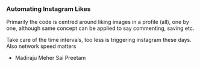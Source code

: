 ### Automating Instagram Likes

Primarily the code is centred around liking images in a profile (all), one by one, although same concept can be applied to say commenting, saving etc.

Take care of the time intervals, too less is triggering instagram these days. Also network speed matters

- Madiraju Meher Sai Preetam
